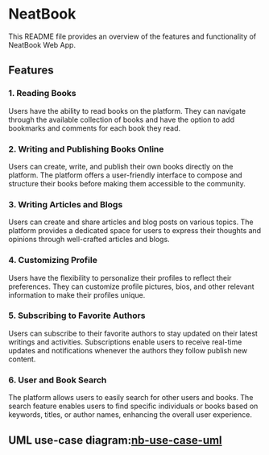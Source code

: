 # NeatBook

This README file provides an overview of the features and functionality of NeatBook Web App.

## Features

### 1. Reading Books
Users have the ability to read books on the platform. They can navigate through the available collection of books and have the option to add bookmarks and comments for each book they read.

### 2. Writing and Publishing Books Online
Users can create, write, and publish their own books directly on the platform. The platform offers a user-friendly interface to compose and structure their books before making them accessible to the community.

### 3. Writing Articles and Blogs
Users can create and share articles and blog posts on various topics. The platform provides a dedicated space for users to express their thoughts and opinions through well-crafted articles and blogs.

### 4. Customizing Profile
Users have the flexibility to personalize their profiles to reflect their preferences. They can customize profile pictures, bios, and other relevant information to make their profiles unique.

### 5. Subscribing to Favorite Authors
Users can subscribe to their favorite authors to stay updated on their latest writings and activities. Subscriptions enable users to receive real-time updates and notifications whenever the authors they follow publish new content.

### 6. User and Book Search
The platform allows users to easily search for other users and books. The search feature enables users to find specific individuals or books based on keywords, titles, or author names, enhancing the overall user experience.

## UML use-case diagram:[nb-use-case-uml ](https://github.com/samoskyd/NeatBook/assets/65396199/00b1ea90-4b36-4bf7-bed3-3643a4133ecf)

